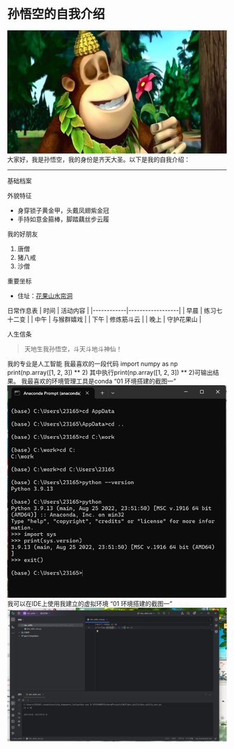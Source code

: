 # 孙悟空的自我介绍 <!-- 一级标题 -->
<!-- 图片，设置图片宽度为200 -->
![孙悟空](https://github.com/YJBM22/GitBM/blob/master/image/1.png)
大家好，我是孙悟空<!-- 加粗 -->，我的身份是齐天大圣<!-- 斜体 -->。以下是我的自我介绍：

---

基础档案 <!-- 二级标题 -->

外貌特征 <!-- 三级标题 -->
<!-- 无序列表 -->
- 身穿锁子黄金甲，头戴凤翅紫金冠
- 手持如意金箍棒，脚踏藕丝步云履

我的好朋友 <!-- 二级标题 -->
<!-- 有序列表 -->
1. 唐僧
2. 猪八戒
3. 沙僧<!-- 划掉一项 -->

重要坐标 <!-- 三级标题 -->
- 住址：[花果山水帘洞](https://baike.baidu.com/item/%E8%8A%B1%E6%9E%9C%E5%B1%B1/3668560) <!-- 嵌入相关网页的链接 -->

日常作息表 <!-- 三级标题 -->
| 时间       | 活动内容         |
|------------|------------------|
| 早晨       | 练习七十二变     |
| 中午       | 与猴群嬉戏       |
| 下午       | 修炼筋斗云       |
| 晚上       | 守护花果山       |

人生信条 <!-- 三级标题 -->
> 天地生我孙悟空，斗天斗地斗神仙！ <!-- 引用块 -->
<!-- 分割线 -->
我的专业是人工智能<!-- 二级标题 -->
我最喜欢的一段代码<!-- 二级标题 -->
import numpy as np
print(np.array([1, 2, 3]) ** 2)<!-- 代码块 -->
其中执行print(np.array([1, 2, 3]) ** 2)<!-- 行间代码 -->可输出结果。
我最喜欢的环境管理工具是conda
“01 环境搭建的截图一”![](https://github.com/YJBM22/GitBM/blob/master/image/2.png)<!-- 图片，设置图片宽度为800 -->
我可以在IDE上使用我建立的虚拟环境
“01 环境搭建的截图一”![](https://github.com/YJBM22/GitBM/blob/master/image/3.png)<!-- 图片，设置图片宽度为800 -->






